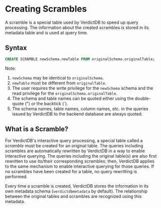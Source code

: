 # Creating Scrambles

A scramble is a special table used by VerdictDB to speed up query processing. The information about the created scrambles is stored in its metadata table and is used at query time.


## Syntax

```sql
CREATE SCRAMBLE newSchema.newTable FROM originalSchema.originalTable;
```

Note:

1. `newSchema` may be identical to `originalSchema`.
1. `newTable` must be different from `originalTable`.
1. The user requires the write privilege for the `newSchema` schema and the read privilege for the `originalSchema.originalTable`.
1. The schema and table names can be quoted either using the double-quote (") or the backtick (`).
1. The schema names, table names, column names, etc. in the queries issued by VerdictDB to the backend database are always quoted.


## What is a Scramble?

For VerdictDB's interactive query processing, a special table called a *scramble* must be created for an original table. The queries including scrambles are automatically rewritten by VerdictDB in a way to enable interactive querying. The queries including the original table(s) are also first rewritten to use its/their corresponding scrambles; then, VerdictDB applies to the same mechanism to enable interactive querying for those queries. If no scrambles have been created for a table, no query rewritting is performed.

Every time a scramble is created, VerdictDB stores the information in its own metadata schema (`verdictdbmetadata` by default). The relationship between the original tables and scrambles are recognized using this metadata.